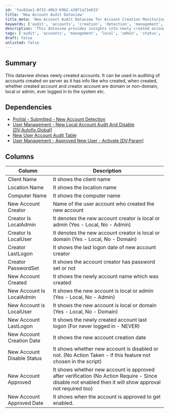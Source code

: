 ```yaml
---
id: 'fac82ae1-8f32-40b3-b9b2-a38f1a71e633'
title: 'New Account Audit Dataview'
title_meta: 'New Account Audit Dataview for Account Creation Monitoring'
keywords: ['audit', 'accounts', 'creation', 'detection', 'management', 'local', 'admin', 'status', 'verification']
description: 'This dataview provides insights into newly created accounts, including details about the creator, account type, and logon status. It is essential for auditing account creation on servers and helps in monitoring security and compliance.'
tags: ['audit', 'accounts', 'management', 'local', 'admin', 'status', 'verification']
draft: false
unlisted: false
---
```

## Summary

This dataview shows newly created accounts. It can be used in auditing of accounts created on server as it has info like who created, when created, whether created account and creator account are domain or non-domain, local or admin, ever logged in to the system etc.

## Dependencies

- [ProVal - Submitted - New Account Detection](https://proval.itglue.com/DOC-5078775-7695147)
- [User Management - New Local Account Audit And Disable [DV,Autofix,Global]](https://proval.itglue.com/DOC-5078775-7695148)
- [New User Account Audit Table](https://proval.itglue.com/DOC-5078775-7771654)
- [User Management - Approved New User - Activate [DV,Param]](https://proval.itglue.com/DOC-5078775-7771978)

## Columns

| Column                       | Description                                                                 |
|------------------------------|-----------------------------------------------------------------------------|
| Client Name                  | It shows the client name                                                   |
| Location Name                | It shows the location name                                                 |
| Computer Name                | It shows the computer name                                                 |
| New Account Creator           | Name of the user account who created the new account                       |
| Creator Is LocalAdmin        | It denotes the new account creator is local or admin (Yes - Local, No - Admin) |
| Creator Is LocalUser         | It denotes the new account creator is local or domain (Yes - Local, No - Domain) |
| Creator LastLogon            | It shows the last logon date of new account creator                        |
| Creator PasswordSet          | It shows the account creator has password set or not                       |
| New Account Created          | It shows the newly account name which was created                          |
| New Account Is LocalAdmin    | It shows the new account is local or admin (Yes - Local, No - Admin)     |
| New Account is LocalUser     | It shows the new account is local or domain (Yes - Local, No - Domain)    |
| New Account LastLogon        | It shows the newly created account last logon (For never logged in - NEVER) |
| New Account Creation Date     | It shows the new account creation date                                     |
| New Account Disable Status    | It shows whether new account is disabled or not. (No Action Taken - if this feature not chosen in the script) |
| New Account Approved         | It shows whether new account is approved after verification (No Action Require - Since disable not enabled then it will show approval not required too) |
| New Account Approved Date    | It shows when the account is approved to get enabled.                      |






